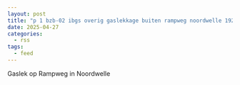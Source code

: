 ```yaml
---
layout: post
title: "p 1 bzb-02 ibgs overig gaslekkage buiten rampweg noordwelle 192846"
date: 2025-04-27
categories: 
  - rss
tags: 
  - feed
---
```


Gaslek op Rampweg in Noordwelle

